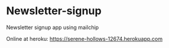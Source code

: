 # Newsletter-signup

Newsletter signup app using mailchip

Online at heroku: https://serene-hollows-12674.herokuapp.com
